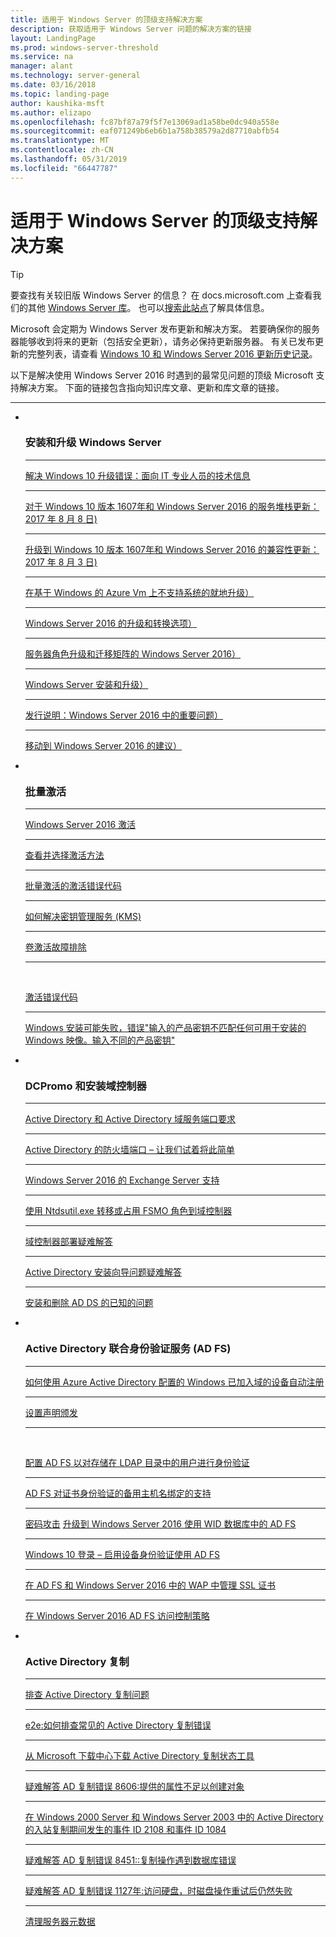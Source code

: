 ```yaml
---
title: 适用于 Windows Server 的顶级支持解决方案
description: 获取适用于 Windows Server 问题的解决方案的链接
layout: LandingPage
ms.prod: windows-server-threshold
ms.service: na
manager: alant
ms.technology: server-general
ms.date: 03/16/2018
ms.topic: landing-page
author: kaushika-msft
ms.author: elizapo
ms.openlocfilehash: fc87bf87a79f5f7e13069ad1a58be0dc940a558e
ms.sourcegitcommit: eaf071249b6eb6b1a758b38579a2d87710abfb54
ms.translationtype: MT
ms.contentlocale: zh-CN
ms.lasthandoff: 05/31/2019
ms.locfileid: "66447787"
---
```

# <a name="top-support-solutions-for-windows-server"></a>适用于 Windows Server 的顶级支持解决方案

>[!TIP]
> 要查找有关较旧版 Windows Server 的信息？ 在 docs.microsoft.com 上查看我们的其他 [Windows Server 库](/previous-versions/windows/)。 也可以[搜索此站点](https://docs.microsoft.com/search/index?search=Windows+Server&dataSource=previousVersions)了解具体信息。

Microsoft 会定期为 Windows Server 发布更新和解决方案。 若要确保你的服务器能够收到将来的更新（包括安全更新），请务必保持更新服务器。 有关已发布更新的完整列表，请查看 [Windows 10 和 Windows Server 2016 更新历史记录](https://support.microsoft.com/en-us/help/4000825/windows-10-windows-server-2016-update-history)。

以下是解决使用 Windows Server 2016 时遇到的最常见问题的顶级 Microsoft 支持解决方案。 下面的链接包含指向知识库文章、更新和库文章的链接。

<HR />

<ul class="cardsF panelContent">
<li>
        <div class="cardSize">
            <div class="cardPadding">
                <div class="card">
                    <div class="cardImageOuter">
                        <div class="cardImage">
                            <img src="../media/i-troubleshoot.svg" alt="" />
                        </div>
                    </div>
                    <div class="cardText">
                        <h3>安装和升级 Windows Server</h3>
<hr> 
                        <a href="\windows\deployment\upgrade\resolve-windows-10-upgrade-errors">解决 Windows 10 升级错误：面向 IT 专业人员的技术信息</a>
<hr> 
                        <p><a href="https://support.microsoft.com/en-US/help/4035631">对于 Windows 10 版本 1607年和 Windows Server 2016 的服务堆栈更新：2017 年 8 月 8 日)</a></p>
<hr> 
                        <p><a href="https://support.microsoft.com/en-US/help/4033524">升级到 Windows 10 版本 1607年和 Windows Server 2016 的兼容性更新：2017 年 8 月 3 日)</a></p>
<hr>
                        <p><a href="https://support.microsoft.com/en-US/help/4014997">在基于 Windows 的 Azure Vm 上不支持系统的就地升级）</a></p>
<hr>
                        <p><a href="..\get-started\supported-upgrade-paths.md">Windows Server 2016 的升级和转换选项）</a></p>
<hr>
                       <p><a href="..\get-started\server-role-upgradeability-table.md">服务器角色升级和迁移矩阵的 Windows Server 2016）</a></p>
<hr>
                       <p><a href="..\get-started\installation-and-upgrade.md">Windows Server 安装和升级）</a></p>
<hr>
                       <p><a href="..\get-started\windows-server-2016-ga-release-notes.md">发行说明：Windows Server 2016 中的重要问题）</a></p>
<hr>
                       <p><a href="..\get-started\recommendations-moving-to-server2016.md">移动到 Windows Server 2016 的建议）</a></p>
                    </div>
                </div>
            </div>
        </div>
    </li>
<li>
 <div class="cardSize">
            <div class="cardPadding">
                <div class="card">
                    <div class="cardImageOuter">
                        <div class="cardImage">
                            <img src="../media/i-troubleshoot.svg" alt="" />
                        </div>
                    </div>
                    <div class="cardText">
                        <h3>批量激活</h3>
<hr> 
                        <a href="../get-started/server-2016-activation.md">Windows Server 2016 激活</a>
<hr>
                        <p><a href="https://technet.microsoft.com/library/jj134256(ws.11).aspx">查看并选择激活方法</a></p>
<hr>
                        <p><a href="https://technet.microsoft.com/library/dn502528.aspx">批量激活的激活错误代码</a></p>
<hr>
                        <p><a href="https://technet.microsoft.com/library/ee939272.aspx">如何解决密钥管理服务 (KMS)</a></p>
<hr>
                        <p><a href="https://technet.microsoft.com/library/ff793439.aspx">卷激活故障排除</a></p>
<hr><br/>                        <p><a href="https://technet.microsoft.com/library/ff793399.aspx">激活错误代码</a></p>
<hr>
                        <p><a href="https://support.microsoft.com/help/2796988/windows-8-or-windows-server-2012-installation-may-fail-with-error-mess">Windows 安装可能失败，错误&quot;输入的产品密钥不匹配任何可用于安装的 Windows 映像。输入不同的产品密钥&quot;</a></p>
                    </div>
                </div>
            </div>
        </div>
    </li>
<li>
 <div class="cardSize">
            <div class="cardPadding">
                <div class="card">
                    <div class="cardImageOuter">
                        <div class="cardImage">
                            <img src="../media/i-troubleshoot.svg" alt="" />
                        </div>
                    </div>
                    <div class="cardText">
                        <h3>DCPromo 和安装域控制器</h3>
<hr> 
                        <a href="https://technet.microsoft.com/library/dd772723(v=ws.10).aspx">Active Directory 和 Active Directory 域服务端口要求</a>
<hr>
                        <p> <a href="http://blogs.msmvps.com/acefekay/2011/11/01/active-directory-firewall-ports-let-s-try-to-make-this-simple/">Active Directory 的防火墙端口 – 让我们试着将此简单</a></p>
<hr>
                        <p><a href="https://technet.microsoft.com/library/ff728623(v=exchg.150).aspx">Windows Server 2016 的 Exchange Server 支持</a></p>
<hr>
                        <p><a href="https://support.microsoft.com/kb/255504">使用 Ntdsutil.exe 转移或占用 FSMO 角色到域控制器</a></p>
<hr>
                        <p><a href="../identity/ad-ds/deploy/troubleshooting-domain-controller-deployment.md">域控制器部署疑难解答</a></p>
<hr>
                        <p><a href="https://msdn.microsoft.com/library/bb727058.aspx">Active Directory 安装向导问题疑难解答</a></p>
<hr>
                        <p><a href="https://technet.microsoft.com/library/cc754463(v=ws.10).aspx">安装和删除 AD DS 的已知的问题</a></p>
                      </div>
                 </div>
            </div>
        </div>
    </li>
<li>
 <div class="cardSize">
            <div class="cardPadding">
                <div class="card">
                    <div class="cardImageOuter">
                        <div class="cardImage">
                            <img src="../media/i-troubleshoot.svg" alt="" />
                        </div>
                    </div>
                    <div class="cardText">
                        <h3>Active Directory 联合身份验证服务 (AD FS)</h3>
<hr> 
                        <a href="/azure/active-directory/active-directory-conditional-access-automatic-device-registration-setup">如何使用 Azure Active Directory 配置的 Windows 已加入域的设备自动注册</a>
<hr>
                        <p><a href="/azure/active-directory/device-management-hybrid-azuread-joined-devices-setup#step-2-setup-issuance-of-claims">设置声明颁发</a></p>
<hr><br/>                        <p><a href="../identity/ad-fs/operations/configure-ad-fs-to-authenticate-users-stored-in-ldap-directories.md">配置 AD FS 以对存储在 LDAP 目录中的用户进行身份验证</a></p>
<hr>
                        <p><a href="../identity/ad-fs/operations/ad-fs-support-for-alternate-hostname-binding-for-certificate-authentication.md">AD FS 对证书身份验证的备用主机名绑定的支持</a></p>
<hr>
                        <p><a href="https://blogs.technet.microsoft.com/tspring/2017/01/20/federated-to-microsoft-cloud-and-account-lockouts/">密码攻击</a>
                        <a href="../identity/ad-fs/deployment/upgrading-to-ad-fs-in-windows-server-2016.md">升级到 Windows Server 2016 使用 WID 数据库中的 AD FS</a></p>
<hr>
                        <p><a href="../identity/ad-fs/operations/configure-device-based-conditional-access-on-premises.md">Windows 10 登录 – 启用设备身份验证使用 AD FS</a></p>
<hr>
                        <p><a href="../identity/ad-fs/operations/manage-ssl-certificates-ad-fs-wap-2016.md">在 AD FS 和 Windows Server 2016 中的 WAP 中管理 SSL 证书</a></p>
<hr>
                        <p><a href="../identity/ad-fs/operations/access-control-policies-in-ad-fs.md">在 Windows Server 2016 AD FS 访问控制策略</a></p>
                      </div>
                 </div>
            </div>
        </div>
    </li>
<li>
 <div class="cardSize">
            <div class="cardPadding">
                <div class="card">
                    <div class="cardImageOuter">
                        <div class="cardImage">
                            <img src="../media/i-troubleshoot.svg" alt="" />
                        </div>
                    </div>
                    <div class="cardText">
                        <h3>Active Directory 复制</h3>
<hr> 
                         <a href="../identity/ad-ds/manage/troubleshoot/troubleshooting-active-directory-replication-problems.md">排查 Active Directory 复制问题</a>
<hr>
                         <a href="https://www.microsoft.com/en-in/download/details.aspx?id=30005">e2e:如何排查常见的 Active Directory 复制错误</a>
<hr>
                         <a href="https://support.microsoft.com/kb/3108513">从 Microsoft 下载中心下载 Active Directory 复制状态工具</a>
<hr>
                         <a href="https://support.microsoft.com/kb/2028495">疑难解答 AD 复制错误 8606:提供的属性不足以创建对象</a></p>
<hr>
                         <a href="https://support.microsoft.com/kb/837932">在 Windows 2000 Server 和 Windows Server 2003 中的 Active Directory 的入站复制期间发生的事件 ID 2108 和事件 ID 1084</a>
<hr>
                         <a href="https://support.microsoft.com/kb/2645996">疑难解答 AD 复制错误 8451::复制操作遇到数据库错误</a>
<hr>
                         <a href="https://support.microsoft.com/kb/2025726">疑难解答 AD 复制错误 1127年:访问硬盘，时磁盘操作重试后仍然失败</a>
<hr>
                         <a href="https://technet.microsoft.com/library/cc816907.aspx">清理服务器元数据</a>
                    </div>
                </div>
            </div>
        </div>
    </li>
</ul>